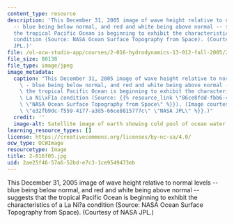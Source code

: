 ```yaml
---
content_type: resource
description: 'This December 31, 2005 image of wave height relative to normal levels
  -- blue being below normal, and red and white being above normal -- suggests that
  the tropical Pacific Ocean is beginning to exhibit the characteristics of a La Ni?a
  condition (Source: NASA Ocean Surface Topography from Space). (Courtesy of NASA
  JPL.)'
file: /ol-ocw-studio-app/courses/2-016-hydrodynamics-13-012-fall-2005/2ae25f4657a652bde7c31ce9549473eb_2-016f05.jpg
file_size: 80138
file_type: image/jpeg
image_metadata:
  caption: "This December 31, 2005 image of wave height relative to normal levels\
    \ - blue being below normal, and red and white being above normal - suggests that\
    \ the tropical Pacific Ocean is beginning to exhibit the characteristics of a\
    \ La Ni\xF1a condition (Source: {{% resource_link \"86ce8fdd-fbb6-432a-b1cc-91738dd41155\"\
    \ \"NASA Ocean Surface Topography from Space\" %}}). (Image courtesy of {{% resource_link\
    \ \"e32fb9dc-f559-4177-a3d5-66ce8815777c\" \"NASA JPL\" %}}.)"
  credit: ''
  image-alt: Satellite image of earth showing cold pool of ocean water.
learning_resource_types: []
license: https://creativecommons.org/licenses/by-nc-sa/4.0/
ocw_type: OCWImage
resourcetype: Image
title: 2-016f05.jpg
uid: 2ae25f46-57a6-52bd-e7c3-1ce9549473eb
---
```

This December 31, 2005 image of wave height relative to normal levels -- blue being below normal, and red and white being above normal -- suggests that the tropical Pacific Ocean is beginning to exhibit the characteristics of a La Ni?a condition (Source: NASA Ocean Surface Topography from Space). (Courtesy of NASA JPL.)